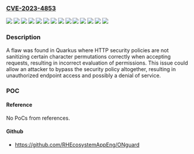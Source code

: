 ### [CVE-2023-4853](https://cve.mitre.org/cgi-bin/cvename.cgi?name=CVE-2023-4853)
![](https://img.shields.io/static/v1?label=Product&message=Openshift%20Serverless%201%20on%20RHEL%208&color=blue)
![](https://img.shields.io/static/v1?label=Product&message=RHBOP%20Text-Only&color=blue)
![](https://img.shields.io/static/v1?label=Product&message=RHEL-8%20based%20Middleware%20Containers&color=blue)
![](https://img.shields.io/static/v1?label=Product&message=RHINT%20Camel-K-1.10.2&color=blue)
![](https://img.shields.io/static/v1?label=Product&message=RHINT%20Service%20Registry%202.5.4%20GA&color=blue)
![](https://img.shields.io/static/v1?label=Product&message=RHPAM%207.13.4%20async&color=blue)
![](https://img.shields.io/static/v1?label=Product&message=Red%20Hat%20Camel%20Extensions%20for%20Quarkus%202.13.3-1&color=blue)
![](https://img.shields.io/static/v1?label=Product&message=Red%20Hat%20Decision%20Manager%207&color=blue)
![](https://img.shields.io/static/v1?label=Product&message=Red%20Hat%20OpenShift%20Serverless%201.30&color=blue)
![](https://img.shields.io/static/v1?label=Product&message=Red%20Hat%20Process%20Automation%207&color=blue)
![](https://img.shields.io/static/v1?label=Product&message=Red%20Hat%20build%20of%20Quarkus%202.13.8.SP2&color=blue)
![](https://img.shields.io/static/v1?label=Product&message=quarkus&color=blue)
![](https://img.shields.io/static/v1?label=Version&message=n%2Fa&color=blue)
![](https://img.shields.io/static/v1?label=Vulnerability&message=Improper%20Neutralization%20of%20Input%20Leaders&color=brighgreen)

### Description

A flaw was found in Quarkus where HTTP security policies are not sanitizing certain character permutations correctly when accepting requests, resulting in incorrect evaluation of permissions. This issue could allow an attacker to bypass the security policy altogether, resulting in unauthorized endpoint access and possibly a denial of service.

### POC

#### Reference
No PoCs from references.

#### Github
- https://github.com/RHEcosystemAppEng/ONguard

